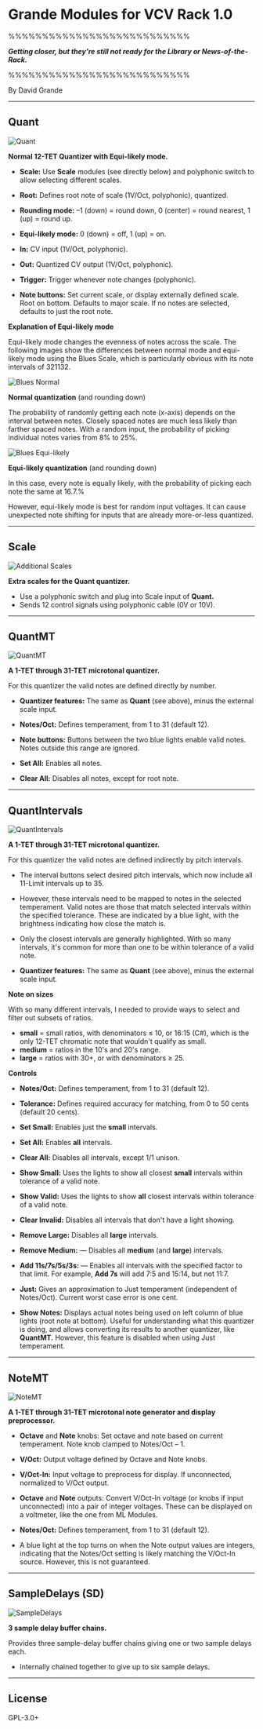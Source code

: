 Grande Modules for VCV Rack 1.0
===============================
%%%%%%%%%%%%%%%%%%%%%%%%%%%

***Getting closer, but they're still not ready for the Library or News-of-the-Rack.***

%%%%%%%%%%%%%%%%%%%%%%%%%%%

By David Grande


***

Quant
-----
![Quant](images/Quant.png "Quant")

**Normal 12-TET Quantizer with Equi-likely mode.**

- **Scale:** Use **Scale** modules (see directly below) and polyphonic switch to allow selecting different scales.

- **Root:** Defines root note of scale (1V/Oct, polyphonic), quantized.

- **Rounding mode:** –1 (down) = round down, 0 (center) = round nearest, 1 (up) = round up.

- **Equi-likely mode:** 0 (down) = off, 1 (up) = on.

- **In:** CV input (1V/Oct, polyphonic).

- **Out:** Quantized CV output (1V/Oct, polyphonic).

- **Trigger:** Trigger whenever note changes (polyphonic).

- **Note buttons:** Set current scale, or display externally defined scale. Root on bottom. Defaults to major scale. If no notes are selected, defaults to just the root note.

**Explanation of Equi-likely mode**

Equi-likely mode changes the evenness of notes across the scale. The following images show the differences between normal mode and equi-likely mode using the Blues Scale, which is particularly obvious with its note intervals of 321132. 

![Blues Normal](images/blues_normal.png "Normal")

**Normal quantization** (and rounding down)

The probability of randomly getting each note (x-axis) depends on the interval between notes. Closely spaced notes are much less likely than farther spaced notes. With a random input, the probability of picking individual notes varies from 8% to 25%.

![Blues Equi-likely](images/blues_equilikely.png "Equi-likely")

**Equi-likely quantization** (and rounding down)

In this case, every note is equally likely, with the probability of picking each note the same at 16.7.%

However, equi-likely mode is best for random input voltages. It can cause unexpected note shifting for inputs that are already more-or-less quantized.


***

Scale
-----
![Additional Scales](images/additional_scales.png "Additional Scales")

**Extra scales for the Quant quantizer.**

- Use a polyphonic switch and plug into Scale input of **Quant.**
- Sends 12 control signals using polyphonic cable (0V or 10V).


***

QuantMT
-------
![QuantMT](images/QuantMT.png "QuantMT")

**A 1-TET through 31-TET microtonal quantizer.**

For this quantizer the valid notes are defined directly by number.

- **Quantizer features:** The same as **Quant** (see above), minus the external scale input. 

- **Notes/Oct:** Defines temperament, from 1 to 31 (default 12).

- **Note buttons:** Buttons between the two blue lights enable valid notes. Notes outside this range are ignored.

- **Set All:** Enables all notes.

- **Clear All:** Disables all notes, except for root note.


***

QuantIntervals
--------------
![QuantIntervals](images/QuantIntervals.png "QuantIntervals")

**A 1-TET through 31-TET microtonal quantizer.**

For this quantizer the valid notes are defined indirectly by pitch intervals.

- The interval buttons select desired pitch intervals, which now include all 11-Limit intervals up to 35.

- However, these intervals need to be mapped to notes in the selected temperament. Valid notes are those that match selected intervals within the specified tolerance. These are indicated by a blue light, with the brightness indicating how close the match is.

- Only the closest intervals are generally highlighted. With so many intervals, it's common for more than one to be within tolerance of a valid note.

- **Quantizer features:** The same as **Quant** (see above), minus the external scale input. 

**Note on sizes**

With so many different intervals, I needed to provide ways to select and filter out subsets of ratios.

- **small** = small ratios, with denominators ≤ 10, or 16:15 (C#), which is the only 12-TET chromatic note that wouldn't qualify as small.
- **medium** = ratios in the 10's and 20's range.
- **large** = ratios with 30+, or with denominators ≥ 25.

**Controls**

- **Notes/Oct:** Defines temperament, from 1 to 31 (default 12).

- **Tolerance:** Defines required accuracy for matching, from 0 to 50 cents (default 20 cents).

- **Set Small:** Enables just the **small** intervals.

- **Set All:** Enables **all** intervals.

- **Clear All:** Disables all intervals, except 1/1 unison.

- **Show Small:** Uses the lights to show all closest **small** intervals within tolerance of a valid note.

- **Show Valid:** Uses the lights to show **all** closest intervals within tolerance of a valid note.

- **Clear Invalid:** Disables all intervals that don't have a light showing.

- **Remove Large:** Disables all **large** intervals.

- **Remove Medium:** — Disables all **medium** (and **large**) intervals.

- **Add 11s/7s/5s/3s:** — Enables all intervals with the specified factor to that limit. For example, **Add 7s** will add 7:5 and 15:14, but not 11:7.

- **Just:** Gives an approximation to Just temperament (independent of Notes/Oct). Current worst case error is one cent.

- **Show Notes:** Displays actual notes being used on left column of blue lights (root note at bottom). Useful for understanding what this quantizer is doing, and allows converting its results to another quantizer, like **QuantMT.** However, this feature is disabled when using Just temperament.


***

NoteMT
------
![NoteMT](images/NoteMT.png "NoteMT")

**A 1-TET through 31-TET microtonal note generator and display preprocessor.**

- **Octave** and **Note** knobs: Set octave and note based on current temperament. Note knob clamped to Notes/Oct – 1.

- **V/Oct:** Output voltage defined by Octave and Note knobs.

- **V/Oct-In:** Input voltage to preprocess for display. If unconnected, normalized to V/Oct output.

- **Octave** and **Note** outputs: Convert V/Oct-In voltage (or knobs if input unconnected) into a pair of integer voltages. These can be displayed on a voltmeter, like the one from ML Modules.

- **Notes/Oct:** Defines temperament, from 1 to 31 (default 12).

- A blue light at the top turns on when the Note output values are integers, indicating that the Notes/Oct setting is likely matching the V/Oct-In source. However, this is not guaranteed.


***

SampleDelays (SD)
-----------------
![SampleDelays](images/SampleDelays.png "SampleDelays")

**3 sample delay buffer chains.**

Provides three sample-delay buffer chains giving one or two sample delays each.

- Internally chained together to give up to six sample delays.


***

License
-------

GPL-3.0+

